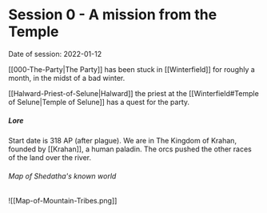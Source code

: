 # Session 0 - A mission from the Temple
Date of session: 2022-01-12

[[000-The-Party|The Party]] has been stuck in [[Winterfield]] for roughly a month, in the midst of a bad winter.

[[Halward-Priest-of-Selune|Halward]] the priest at the [[Winterfield#Temple of Selune|Temple of Selune]] has a quest for the party.

##### Lore
Start date is 318 AP (after plague).
We are in The Kingdom of Krahan, founded by [[Krahan]], a human paladin.
The orcs pushed the other races of the land over the river.

###### Map of Shedatha's known world
![[Map-of-Mountain-Tribes.png]]